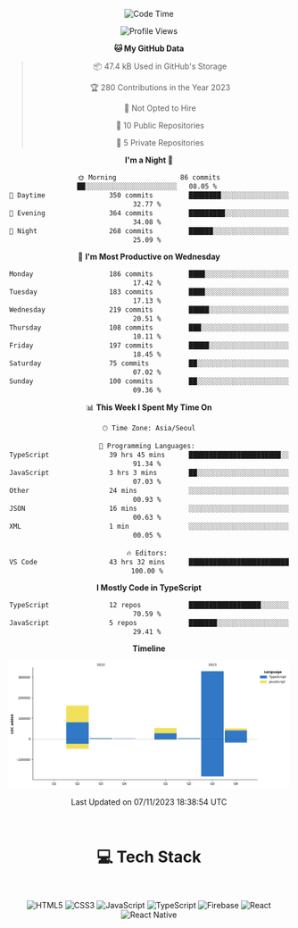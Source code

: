 <div align="center">

  <!--START_SECTION:waka-->
![Code Time](http://img.shields.io/badge/Code%20Time-59%20hrs%203%20mins-blue)

![Profile Views](http://img.shields.io/badge/Profile%20Views-17-blue)

**🐱 My GitHub Data** 

> 📦 47.4 kB Used in GitHub's Storage 
 > 
> 🏆 280 Contributions in the Year 2023
 > 
> 🚫 Not Opted to Hire
 > 
> 📜 10 Public Repositories 
 > 
> 🔑 5 Private Repositories 
 > 
**I'm a Night 🦉** 

```text
🌞 Morning                86 commits          ██░░░░░░░░░░░░░░░░░░░░░░░   08.05 % 
🌆 Daytime                350 commits         ████████░░░░░░░░░░░░░░░░░   32.77 % 
🌃 Evening                364 commits         █████████░░░░░░░░░░░░░░░░   34.08 % 
🌙 Night                  268 commits         ██████░░░░░░░░░░░░░░░░░░░   25.09 % 
```
📅 **I'm Most Productive on Wednesday** 

```text
Monday                   186 commits         ████░░░░░░░░░░░░░░░░░░░░░   17.42 % 
Tuesday                  183 commits         ████░░░░░░░░░░░░░░░░░░░░░   17.13 % 
Wednesday                219 commits         █████░░░░░░░░░░░░░░░░░░░░   20.51 % 
Thursday                 108 commits         ███░░░░░░░░░░░░░░░░░░░░░░   10.11 % 
Friday                   197 commits         █████░░░░░░░░░░░░░░░░░░░░   18.45 % 
Saturday                 75 commits          ██░░░░░░░░░░░░░░░░░░░░░░░   07.02 % 
Sunday                   100 commits         ██░░░░░░░░░░░░░░░░░░░░░░░   09.36 % 
```


📊 **This Week I Spent My Time On** 

```text
🕑︎ Time Zone: Asia/Seoul

💬 Programming Languages: 
TypeScript               39 hrs 45 mins      ███████████████████████░░   91.34 % 
JavaScript               3 hrs 3 mins        ██░░░░░░░░░░░░░░░░░░░░░░░   07.03 % 
Other                    24 mins             ░░░░░░░░░░░░░░░░░░░░░░░░░   00.93 % 
JSON                     16 mins             ░░░░░░░░░░░░░░░░░░░░░░░░░   00.63 % 
XML                      1 min               ░░░░░░░░░░░░░░░░░░░░░░░░░   00.05 % 

🔥 Editors: 
VS Code                  43 hrs 32 mins      █████████████████████████   100.00 % 
```

**I Mostly Code in TypeScript** 

```text
TypeScript               12 repos            ██████████████████░░░░░░░   70.59 % 
JavaScript               5 repos             ███████░░░░░░░░░░░░░░░░░░   29.41 % 
```



**Timeline**

![Lines of Code chart](https://raw.githubusercontent.com/SONGDAM/SONGDAM/master/assets/bar_graph.png)


 Last Updated on 07/11/2023 18:38:54 UTC
<!--END_SECTION:waka-->

  
 <br>
  
# 💻 Tech Stack
  
</div>

</br>

<div align="center">

   ![HTML5](https://img.shields.io/badge/html5-%23E34F26.svg?style=for-the-badge&logo=html5&logoColor=white) ![CSS3](https://img.shields.io/badge/css3-%231572B6.svg?style=for-the-badge&logo=css3&logoColor=white) ![JavaScript](https://img.shields.io/badge/javascript-%23323330.svg?style=for-the-badge&logo=javascript&logoColor=%23F7DF1E) 
 ![TypeScript](https://img.shields.io/badge/typescript-%23007ACC.svg?style=for-the-badge&logo=typescript&logoColor=white)
  ![Firebase](https://img.shields.io/badge/firebase-%23039BE5.svg?style=for-the-badge&logo=firebase) 
 ![React](https://img.shields.io/badge/react-%2320232a.svg?style=for-the-badge&logo=react&logoColor=%2361DAFB) ![React Native](https://img.shields.io/badge/react_native-%2320232a.svg?style=for-the-badge&logo=react&logoColor=%2361DAFB) 

 
</div>
